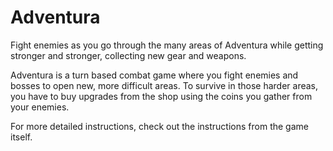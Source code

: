 # Adventura

Fight enemies as you go through the many areas of Adventura while getting stronger and stronger, collecting new gear and weapons.

Adventura is a turn based combat game where you fight enemies and bosses to open new, more difficult areas. To survive in those harder areas, you have to buy upgrades from the shop using the coins you gather from your enemies.

For more detailed instructions, check out the instructions from the game itself.
